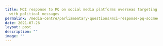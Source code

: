 ```yaml
---
title: MCI response to PQ on social media platforms overseas targeting S'poreans
  with political messages
permalink: /media-centre/parliamentary-questions/mci-response-pq-socmed-oseas-sporeans-political-messages/
date: 2021-07-26
layout: post
description: ""
image: ""
---
```

